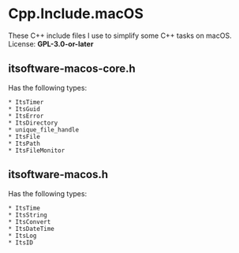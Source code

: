# Cpp.Include.macOS  
These C++ include files I use to simplify some C++ tasks on macOS.  
License: **GPL-3.0-or-later**  

## itsoftware-macos-core.h  
Has the following types:  

    * ItsTimer
    * ItsGuid
    * ItsError
    * ItsDirectory
    * unique_file_handle
    * ItsFile
    * ItsPath
    * ItsFileMonitor

## itsoftware-macos.h  
Has the following types:  

    * ItsTime
    * ItsString
    * ItsConvert
    * ItsDateTime
    * ItsLog
    * ItsID


